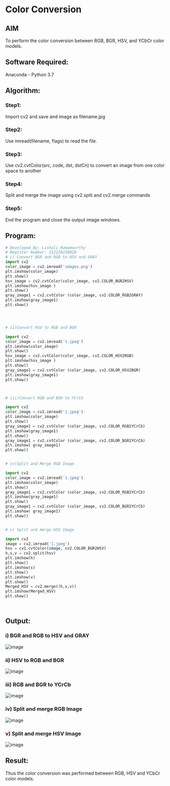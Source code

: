 # Color Conversion
## AIM
To perform the color conversion between RGB, BGR, HSV, and YCbCr color models.

## Software Required:
Anaconda - Python 3.7
## Algorithm:
### Step1:
Import cv2 and save and image as filename.jpg

### Step2:
Use imread(filename, flags) to read the file.

### Step3:
Use cv2.cvtColor(src, code, dst, dstCn) to convert an image from one color space to another

### Step4:
Split and merge the image using cv2.split and cv2.merge commands

### Step5:
End the program and close the output image windows.

## Program:
```python
# Developed By: Lishali Ramamoorthy 
# Register Number: 212220230028
# i) Convert BGR and RGB to HSV and GRAY
import cv2
color_image = cv2.imread('images.png')
plt.imshow(color_image)
plt.show()
hsv_image = cv2.cvtColor(color_image, cv2.COLOR_BGR2HSV)
plt.imshow(hsv_image )
plt.show()
gray_image1 = cv2.cvtColor (color_image, cv2.COLOR_RGB2GRAY)
plt.imshow(gray_image1)
plt.show()




# ii)Convert HSV to RGB and BGR

import cv2
color_image = cv2.imread('1.jpeg')
plt.imshow(color_image)
plt.show()
hsv_image = cv2.cvtColor(color_image, cv2.COLOR_HSV2RGB)
plt.imshow(hsv_image )
plt.show()
gray_image1 = cv2.cvtColor (color_image, cv2.COLOR_HSV2BGR)
plt.imshow(gray_image1)
plt.show()



# iii)Convert RGB and BGR to YCrCb

import cv2
color_image = cv2.imread('1.jpeg')
plt.imshow(color_image)
plt.show()
gray_image1 = cv2.cvtColor (color_image, cv2.COLOR_RGB2YCrCb)
plt.imshow(gray_image1)
plt.show()
gray_image1 = cv2.cvtColor (color_image, cv2.COLOR_BGR2YCrCb)
plt.imshow( gray_image1)
plt.show()


# iv)Split and Merge RGB Image

import cv2
color_image = cv2.imread('1.jpeg')
plt.imshow(color_image)
plt.show()
gray_image1 = cv2.cvtColor (color_image, cv2.COLOR_RGB2YCrCb)
plt.imshow(gray_image1)
plt.show()
gray_image1 = cv2.cvtColor (color_image, cv2.COLOR_BGR2YCrCb)
plt.imshow( gray_image1)
plt.show()


# v) Split and merge HSV Image

import cv2
image = cv2.imread('1.jpeg')
hsv = cv2.cvtColor(image, cv2.COLOR_BGR2HSV)
h,s,v = cv2.split(hsv)
plt.imshow(h)
plt.show()
plt.imshow(s)
plt.show()
plt.imshow(v)
plt.show()
Merged_HSV = cv2.merge((h,s,v))
plt.imshow(Merged_HSV)
plt.show()




```
## Output:
### i) BGR and RGB to HSV and GRAY
![image](https://user-images.githubusercontent.com/75235128/162994001-637137f1-db74-4eca-a8f9-fed66bc20110.png)


### ii) HSV to RGB and BGR
![image](https://user-images.githubusercontent.com/75235128/162994036-876ebfcb-fefc-41e6-a0a4-3509111c5c0a.png)

### iii) RGB and BGR to YCrCb
![image](https://user-images.githubusercontent.com/75235128/162994067-8f6ae277-9aa3-452d-a7b2-51117e5e6993.png)

### iv) Split and merge RGB Image
![image](https://user-images.githubusercontent.com/75235128/162994180-9c0cce1b-3172-413d-a2d4-2e3914d33a9e.png)


### v) Split and merge HSV Image
![image](https://user-images.githubusercontent.com/75235128/162994241-1d20ce79-c5b1-4413-9829-6c913d845c62.png)

## Result:
Thus the color conversion was performed between RGB, HSV and YCbCr color models.

